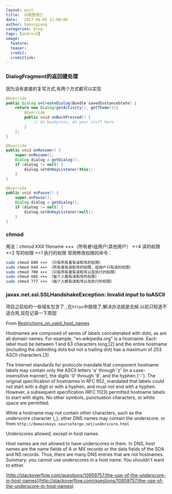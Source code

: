 ```yaml
---
layout: post
title:  问题整理三
date:   2017-04-05 11:00:06
author: haoxiqiang
categories: blog
tags: [android]
image:
  feature:
  teaser:
  credit:
  creditlink:
---
```


### DialogFragment的返回键处理

因为没有直接的复写方式,有两个方式都可以实现
``` java
@Override
public Dialog onCreateDialog(Bundle savedInstanceState) {
    return new Dialog(getActivity(), getTheme()){
        @Override
        public void onBackPressed() {
            // On backpress, do your stuff here.
        }
    };
}
```
``` java
@Override
public void onResume() {
    super.onResume();
    Dialog dialog = getDialog();
    if (dialog != null) {
        dialog.setOnKeyListener(this);
    }
}

@Override
public void onPause() {
    super.onPause();
    Dialog dialog = getDialog();
    if (dialog != null) {
        dialog.setOnKeyListener(null);
    }
}
```

### chmod

用法：chmod XXX filename
×××（所有者\组用户\其他用户）
×=4 读的权限
×=2 写的权限
×=1 执行的权限
常用修改权限的命令：
``` bash
sudo chmod 600 ××× （只有所有者有读和写的权限）
sudo chmod 644 ××× （所有者有读和写的权限，组用户只有读的权限）
sudo chmod 700 ××× （只有所有者有读和写以及执行的权限）
sudo chmod 666 ××× （每个人都有读和写的权限）
sudo chmod 777 ××× （每个人都有读和写以及执行的权限） 
```

### javax.net.ssl.SSLHandshakeException: Invalid input to toASCII

项目之前给的一些域名包含了`_`,在`https`中报错了,解决办法就是去掉,以前只知道不适合用,现在记录一下原因

From [Restrictions_on_valid_host_names](http://en.wikipedia.org/wiki/Hostname#Restrictions_on_valid_host_names
)

Hostnames are composed of series of labels concatenated with dots, as are all domain names. For example, 
"en.wikipedia.org" is a hostname. Each label must be between 1 and 63 characters long,[2] and the entire 
hostname (including the delimiting dots but not a trailing dot) has a maximum of 253 ASCII characters.[3]

The Internet standards for protocols mandate that component hostname labels may contain only the ASCII 
letters 'a' through 'z' (in a case-insensitive manner), the digits '0' through '9', and the hyphen ('-'). 
The original specification of hostnames in RFC 952, mandated that labels could not start with a digit or 
with a hyphen, and must not end with a hyphen. However, a subsequent specification (RFC 1123) permitted 
hostname labels to start with digits. No other symbols, punctuation characters, or white space are permitted.

While a hostname may not contain other characters, such as the underscore character (_), other 
DNS names may contain the underscore.
or from `http://domainkeys.sourceforge.net/underscore.html`

Underscores allowed, except in host names

Host names are not allowed to have underscores in them. In DNS, host names are the name fields of A or MX 
records or the data fields of the SOA and NS records. Thus, there are many DNS entries that are not hostnames.
Summary: you cannot use underscores in a host name. You shouldn't want to either.

[http://stackoverflow.com/questions/10959757/the-use-of-the-underscore-in-host-names](http://stackoverflow.com/questions/10959757/the-use-of-the-underscore-in-host-names)
